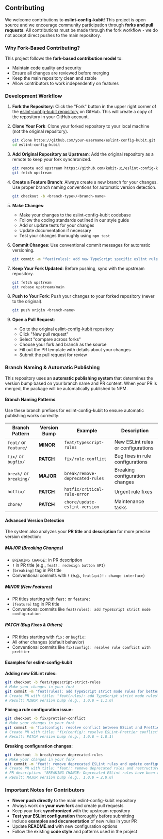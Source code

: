 ## Contributing

We welcome contributions to **eslint-config-kubit**! This project is open source and we encourage community participation through **forks and pull requests**. All contributions must be made through the fork workflow - we do not accept direct pushes to the main repository.

### Why Fork-Based Contributing?

This project follows the **fork-based contribution model** to:
- Maintain code quality and security
- Ensure all changes are reviewed before merging
- Keep the main repository clean and stable
- Allow contributors to work independently on features

### Development Workflow

1. **Fork the Repository**: Click the "Fork" button in the upper right corner of the [eslint-config-kubit repository](https://github.com/kubit-ui/eslint-config-kubit) on GitHub. This will create a copy of the repository in your GitHub account.

2. **Clone Your Fork**: Clone your forked repository to your local machine (not the original repository).

   ```sh
   git clone https://github.com/your-username/eslint-config-kubit.git
   cd eslint-config-kubit
   ```

3. **Add Original Repository as Upstream**: Add the original repository as a remote to keep your fork synchronized.

   ```sh
   git remote add upstream https://github.com/kubit-ui/eslint-config-kubit.git
   git fetch upstream
   ```

4. **Create a Feature Branch**: Always create a new branch for your changes. Use proper branch naming conventions for automatic version detection.

   ```sh
   git checkout -b <branch-type>/<branch-name>
   ```

5. **Make Changes**: 
   - Make your changes to the eslint-config-kubit codebase
   - Follow the coding standards outlined in our style guide
   - Add or update tests for your changes
   - Update documentation if necessary
   - Test your changes thoroughly using `npm test`

6. **Commit Changes**: Use conventional commit messages for automatic versioning.

   ```sh
   git commit -m "feat(rules): add new TypeScript specific eslint rules"
   ```

7. **Keep Your Fork Updated**: Before pushing, sync with the upstream repository.

   ```sh
   git fetch upstream
   git rebase upstream/main
   ```

8. **Push to Your Fork**: Push your changes to your forked repository (never to the original).

   ```sh
   git push origin <branch-name>
   ```

9. **Open a Pull Request**: 
   - Go to the original [eslint-config-kubit repository](https://github.com/kubit-ui/eslint-config-kubit)
   - Click "New pull request"
   - Select "compare across forks"
   - Choose your fork and branch as the source
   - Fill out the PR template with details about your changes
   - Submit the pull request for review

### Branch Naming & Automatic Publishing

This repository uses an **automatic publishing system** that determines the version bump based on your branch name and PR content. When your PR is merged, the package will be automatically published to NPM.

#### Branch Naming Patterns

Use these branch prefixes for eslint-config-kubit to ensure automatic publishing works correctly:

| Branch Pattern | Version Bump | Example | Description |
|----------------|--------------|---------|-------------|
| `feat/` or `feature/` | **MINOR** | `feat/typescript-rules` | New ESLint rules or configurations |
| `fix/` or `bugfix/` | **PATCH** | `fix/rule-conflict` | Bug fixes in rule configurations |
| `break/` or `breaking/` | **MAJOR** | `break/remove-deprecated-rules` | Breaking configuration changes |
| `hotfix/` | **PATCH** | `hotfix/critical-rule-error` | Urgent rule fixes |
| `chore/` | **PATCH** | `chore/update-eslint-version` | Maintenance tasks |

#### Advanced Version Detection

The system also analyzes your **PR title** and **description** for more precise version detection:

##### MAJOR (Breaking Changes)
- `BREAKING CHANGE:` in PR description
- `!` in PR title (e.g., `feat!: redesign button API`)
- `[breaking]` tag in PR title
- Conventional commits with `!` (e.g., `feat(api)!: change interface`)

##### MINOR (New Features)
- PR titles starting with `feat:` or `feature:`
- `[feature]` tag in PR title
- Conventional commits like `feat(rules): add TypeScript strict mode configuration`

##### PATCH (Bug Fixes & Others)
- PR titles starting with `fix:` or `bugfix:`
- All other changes (default behavior)
- Conventional commits like `fix(config): resolve rule conflict with prettier`

#### Examples for eslint-config-kubit

**Adding new ESLint rules:**
```sh
git checkout -b feat/typescript-strict-rules
# Make your changes in your fork
git commit -m "feat(rules): add TypeScript strict mode rules for better type safety"
# Create PR with title: "feat(rules): add TypeScript strict mode rules"
# Result: MINOR version bump (e.g., 1.0.0 → 1.1.0)
```

**Fixing a rule configuration issue:**
```sh
git checkout -b fix/prettier-conflict
# Make your changes in your fork
git commit -m "fix(config): resolve conflict between ESLint and Prettier rules"
# Create PR with title: "fix(config): resolve ESLint-Prettier conflict"
# Result: PATCH version bump (e.g., 1.0.0 → 1.0.1)
```

**Breaking configuration changes:**
```sh
git checkout -b break/remove-deprecated-rules
# Make your changes in your fork
git commit -m "feat!: remove deprecated ESLint rules and update configuration structure"
# Create PR with title: "feat!: remove deprecated rules and restructure config"
# PR description: "BREAKING CHANGE: Deprecated ESLint rules have been removed and configuration structure has changed..."
# Result: MAJOR version bump (e.g., 1.0.0 → 2.0.0)
```

### Important Notes for Contributors

- **Never push directly** to the main eslint-config-kubit repository
- Always work on **your own fork** and create pull requests
- Keep your fork **synchronized** with the upstream repository
- **Test your ESLint configuration** thoroughly before submitting
- Include **examples and documentation** of new rules in your PR
- Update **README.md** with new configuration options
- Follow the existing **code style** and patterns used in the project